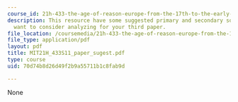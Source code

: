 ```yaml
---
course_id: 21h-433-the-age-of-reason-europe-from-the-17th-to-the-early-19th-centuries-spring-2011
description: This resource have some suggested primary and secondary sources you may
  want to consider analyzing for your third paper.
file_location: /coursemedia/21h-433-the-age-of-reason-europe-from-the-17th-to-the-early-19th-centuries-spring-2011/70d74b8d26d49f2b9a55711b1c8fab9d_MIT21H_433S11_paper_sugest.pdf
file_type: application/pdf
layout: pdf
title: MIT21H_433S11_paper_sugest.pdf
type: course
uid: 70d74b8d26d49f2b9a55711b1c8fab9d

---
```

None